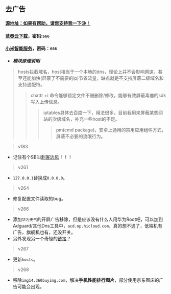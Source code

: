## 去广告
#### [源地址：如果有帮助，请您支持我一下😘！](https://lingeringsound.github.io/10007)
#### [蓝奏云下载](https://keytoolazy.lanzn.com/b03j67j0f)，密码:`666`
#### [小米智能服务](https://keytoolazy.lanzn.com/b007t52m1i)，密码：`666`

- ***模块原理说明***
 > hosts拦截域名，host相当于一个本地的dns，理论上并不会影响网速，甚至还能加快(屏蔽了不需要的ip)节省流量，缺点就是不支持屏蔽二级域名和支持通配符。
 >> chattr +i 命令能够锁定文件不被删除/修改，能够有效屏蔽毒瘤的sdk写入上传信息。
 >>> iptables具体去百度一下，用法很多，目前我用来屏蔽某些网站的次级域名，补充一些host的不足。
 >>>> pm(cmd package)，安卓上通用的禁用应用组件方式，屏蔽不必要的流氓行为。

>v183
 - 记住有个SB叫[刺客边风](https://m.bilibili.com/space/21131684)！！！
>v261
 - `127.0.0.1`替换成`0.0.0.0`。
>v264
 - 修复配置文件读取的bug。
>v266
 - 添加`华为天气`的开屏广告移除，但是应该没有什么人用华为Root吧，可以加到Adguard/其他Dns工具中，`acd.op.hicloud.com`，真的想不通了，低端机有广告，旗舰机也有，还没开关。
 - 另外发现另一个奇怪的[链接](https://consumer.huawei.com/app-ads.txt)？
>v267
 - 更新`hosts`。
>v268
 - 移除`img14.360buyimg.com`，解决**手机性能排行图片**，部分使用京东图床的广告可能会出现。




